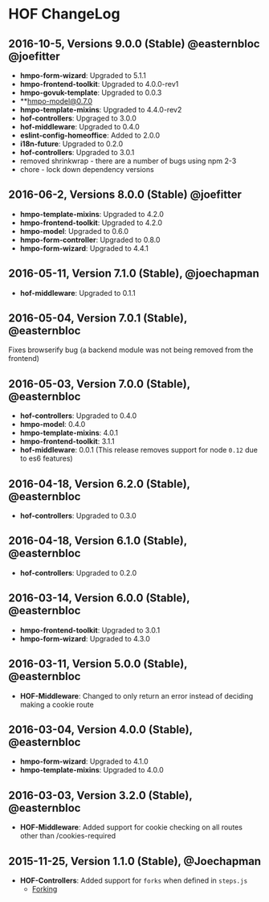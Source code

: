 # HOF ChangeLog

## 2016-10-5, Versions 9.0.0 (Stable) @easternbloc @joefitter
* **hmpo-form-wizard**: Upgraded to 5.1.1
* **hmpo-frontend-toolkit**: Upgraded to 4.0.0-rev1
* **hmpo-govuk-template**: Upgraded to 0.0.3
* **hmpo-model@0.7.0
* **hmpo-template-mixins**: Upgraded to 4.4.0-rev2
* **hof-controllers**: Upgraged to 3.0.0
* **hof-middleware**: Upgraded to 0.4.0
* **eslint-config-homeoffice**: Added to 2.0.0
* **i18n-future**: Upgraded to 0.2.0
* **hof-controllers**: Upgraded to 3.0.1
* removed shrinkwrap - there are a number of bugs using npm 2-3
* chore - lock down dependency versions

## 2016-06-2, Versions 8.0.0 (Stable) @joefitter
* **hmpo-template-mixins**: Upgraded to 4.2.0
* **hmpo-frontend-toolkit**: Upgraded to 4.2.0
* **hmpo-model**: Upgraded to 0.6.0
* **hmpo-form-controller**: Upgraded to 0.8.0
* **hmpo-form-wizard**: Upgraded to 4.4.1

## 2016-05-11, Version 7.1.0 (Stable), @joechapman
* **hof-middleware**: Upgraded to 0.1.1

## 2016-05-04, Version 7.0.1 (Stable), @easternbloc
Fixes browserify bug (a backend module was not being removed from the frontend)

## 2016-05-03, Version 7.0.0 (Stable), @easternbloc
* **hof-controllers**: Upgraded to 0.4.0
* **hmpo-model**: 0.4.0
* **hmpo-template-mixins**: 4.0.1
* **hmpo-frontend-toolkit**: 3.1.1
* **hof-middleware**: 0.0.1 (This release removes support for node `0.12` due to es6 features)

## 2016-04-18, Version 6.2.0 (Stable), @easternbloc
* **hof-controllers**: Upgraded to 0.3.0

## 2016-04-18, Version 6.1.0 (Stable), @easternbloc
* **hof-controllers**: Upgraded to 0.2.0

## 2016-03-14, Version 6.0.0 (Stable), @easternbloc
* **hmpo-frontend-toolkit**: Upgraded to 3.0.1
* **hmpo-form-wizard**: Upgraded to 4.3.0

## 2016-03-11, Version 5.0.0 (Stable), @easternbloc
* **HOF-Middleware**: Changed to only return an error instead of deciding making a cookie route

## 2016-03-04, Version 4.0.0 (Stable), @easternbloc
* **hmpo-form-wizard**: Upgraded to 4.1.0
* **hmpo-template-mixins**: Upgraded to 4.0.0

## 2016-03-03, Version 3.2.0 (Stable), @easternbloc
* **HOF-Middleware**: Added support for cookie checking on all routes other than /cookies-required

## 2015-11-25, Version 1.1.0 (Stable), @Joechapman
* **HOF-Controllers**: Added support for `forks` when defined in `steps.js`
  - [Forking](https://github.com/UKHomeOffice/hof-controllers#handles-journey-forking)
